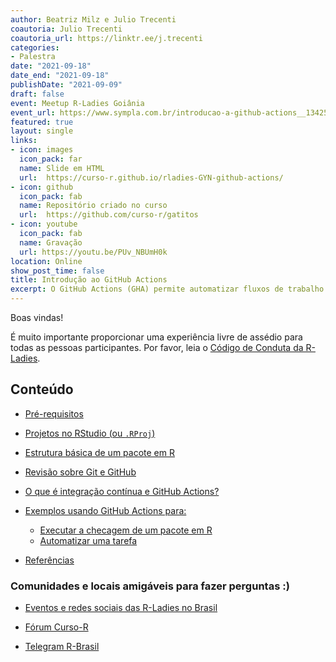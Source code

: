 ```yaml
---
author: Beatriz Milz e Julio Trecenti
coautoria: Julio Trecenti
coautoria_url: https://linktr.ee/j.trecenti
categories:
- Palestra
date: "2021-09-18"
date_end: "2021-09-18"
publishDate: "2021-09-09"
draft: false
event: Meetup R-Ladies Goiânia
event_url: https://www.sympla.com.br/introducao-a-github-actions__1342598
featured: true
layout: single
links:
- icon: images
  icon_pack: far
  name: Slide em HTML
  url:  https://curso-r.github.io/rladies-GYN-github-actions/
- icon: github
  icon_pack: fab
  name: Repositório criado no curso
  url:  https://github.com/curso-r/gatitos
- icon: youtube
  icon_pack: fab
  name: Gravação
  url: https://youtu.be/PUv_NBUmH0k
location: Online
show_post_time: false
title: Introdução ao GitHub Actions
excerpt: O GitHub Actions (GHA) permite automatizar fluxos de trabalho de desenvolvimento em R. Nessa apresentação, falaremos sobre GitHub Actions no contexto de pacotes em R, onde será mostrado dois exemplos de uso de GitHub Actions, sendo um exemplo de checagem automática de pacotes em R, e outro que envolve a automatização de atualização de um relatório em RMarkdown.
---
```





Boas vindas!

É muito importante proporcionar uma experiência livre de assédio para todas as pessoas participantes.  Por favor, leia o [Código de Conduta da R-Ladies](https://github.com/rladies/.github/blob/master/CODE_OF_CONDUCT.md#portuguese).

## Conteúdo


- [Pré-requisitos](https://curso-r.github.io/rladies-GYN-github-actions/#pre-requisitos)

- [Projetos no RStudio (ou `.RProj`)](https://curso-r.github.io/rladies-GYN-github-actions/#projetos-rstudio)

- [Estrutura básica de um pacote em R](https://curso-r.github.io/rladies-GYN-github-actions/#basico-pacotes)

- [Revisão sobre Git e GitHub](https://curso-r.github.io/rladies-GYN-github-actions/#revisao-github)

- [O que é integração contínua e GitHub Actions?](https://curso-r.github.io/rladies-GYN-github-actions/#gha)

- [Exemplos usando GitHub Actions para:](https://curso-r.github.io/rladies-GYN-github-actions/#exemplos)

  - [Executar a checagem de um pacote em R](https://curso-r.github.io/rladies-GYN-github-actions/#exemplo-check)
  - [Automatizar uma tarefa](https://curso-r.github.io/rladies-GYN-github-actions/#exemplo-automacao) 

- [Referências](https://curso-r.github.io/rladies-GYN-github-actions/#referencias)


### Comunidades e locais amigáveis para fazer perguntas :)

- [Eventos e redes sociais das R-Ladies no Brasil](https://github.com/R-Ladies-Sao-Paulo/RLadies-Brasil)

- [Fórum Curso-R](https://discourse.curso-r.com/)

- [Telegram R-Brasil](https://t.me/rbrasiloficial)



